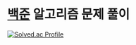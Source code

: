 # [백준](https://www.acmicpc.net/user/jun0129) 알고리즘 문제 풀이

[![Solved.ac Profile](http://mazassumnida.wtf/api/v2/generate_badge?boj=jun0129)](https://solved.ac/jun0129/)